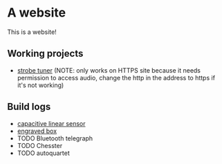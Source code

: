 # A website
This is a website!

## Working projects
- [strobe tuner](./strobe-tuner/strobe.html) (NOTE: only works on HTTPS site because it needs permission to access audio, change the http in the address to https if it's not working)

## Build logs
- [capacitive linear sensor](./builds/linear-sensors/linear-sensors.md)
- [engraved box](./builds/long-box/long-box.md)
- TODO Bluetooth telegraph
- TODO Chesster
- TODO autoquartet
